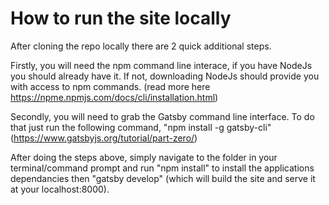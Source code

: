 # How to run the site locally
After cloning the repo locally there are 2 quick additional steps.

Firstly, you will need the npm command line interace, if you have NodeJs you should already have it. If not, downloading NodeJs should provide you with access to npm commands. 
(read more here https://npme.npmjs.com/docs/cli/installation.html)

Secondly, you will need to grab the Gatsby command line interface. To do that just run the following command, "npm install -g gatsby-cli" (https://www.gatsbyjs.org/tutorial/part-zero/)

After doing the steps above, simply navigate to the folder in your terminal/command prompt and run "npm install" to install the applications dependancies then "gatsby develop" (which will build the site and serve it at your localhost:8000).
